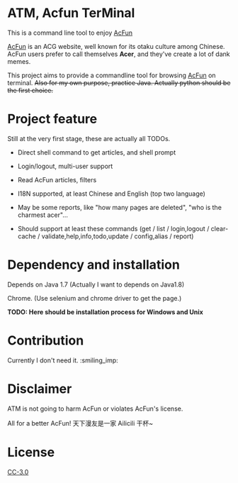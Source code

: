 # ATM, Acfun TerMinal

This is a command line tool to enjoy [AcFun][1]

[AcFun][1] is an ACG website, well known for its otaku culture among Chinese.
AcFun users prefer to call themselves **Acer**, and they've create a lot of dank memes.

This project aims to provide a commandline tool for browsing [AcFun][1] on terminal.
~~Also for my own purpose, practice Java. Actually python should be the first choice.~~

# Project feature

Still at the very first stage, these are actually all TODOs.

* Direct shell command to get articles, and shell prompt

* Login/logout, multi-user support

* Read AcFun articles, filters

* I18N supported, at least Chinese and English (top two language)

* May be some reports, like "how many pages are deleted", "who is the charmest acer"...

* Should support at least these commands (get / list / login,logout / clear-cache / validate,help,info,todo,update / config,alias / report)

# Dependency and installation

Depends on Java 1.7 (Actually I want to depends on Java1.8)

Chrome. (Use selenium and chrome driver to get the page.)

**TODO: Here should be installation process for Windows and Unix**

# Contribution

Currently I don't need it. :smiling\_imp:

# Disclaimer

ATM is not going to harm AcFun or violates AcFun's license.

All for a better AcFun! 天下漫友是一家 Ailicili 干杯~

# License

[CC-3.0][2]

[1]: http://www.acfun.tv
[2]: https://creativecommons.org/licenses/by-nc/3.0/
